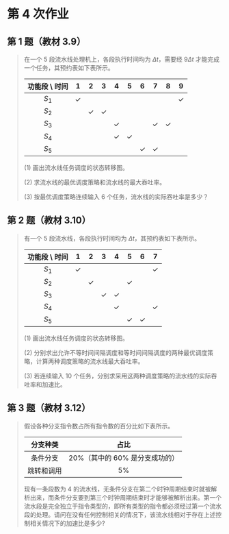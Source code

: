 # 第 4 次作业

## 第 1 题（教材 3.9）

> 在一个 $5$ 段流水线处理机上，各段执行时间均为 $\Delta t$，需要经 $9\Delta t$ 才能完成一个任务，其预约表如下表所示。
>
> |功能段 \ 时间 | $1$ | $2$ | $3$ | $4$ | $5$ | $6$ | $7$ | $8$ | $9$ |
> |:-:|:-:|:-:|:-:|:-:|:-:|:-:|:-:|:-:|:-:|
> | $S_1$ | $\checkmark$  |   |   |   |   |   |   |   | $\checkmark$  |
> | $S_2$ |   | $\checkmark$  | $\checkmark$  |   |   |   |   |   |   |
> | $S_3$ |   |   |   | $\checkmark$  |   |   | $\checkmark$  | $\checkmark$  |   |
> | $S_4$ |   |   |   | $\checkmark$  | $\checkmark$  |   |   |   |   |
> | $S_5$ |   |   |   |   |   | $\checkmark$  | $\checkmark$  |   |   |
>
> (1) 画出流水线任务调度的状态转移图。
>
> (2) 求流水线的最优调度策略和流水线的最大吞吐率。
>
> (3) 按最优调度策略连续输入 $6$ 个任务，流水线的实际吞吐率是多少？

## 第 2 题（教材 3.10）

> 有一个 $5$ 段流水线，各段执行时间均为 $\Delta t$，其预约表如下表所示。
>
> |功能段 \ 时间 | $1$ | $2$ | $3$ | $4$ | $5$ | $6$ | $7$ |
> |:-:|:-:|:-:|:-:|:-:|:-:|:-:|:-:|
> | $S_1$ | $\checkmark$  |   |   |   |   |   | $\checkmark$  |
> | $S_2$ |   | $\checkmark$  |   |   | $\checkmark$  |   |   |
> | $S_3$ |   |   | $\checkmark$  | $\checkmark$  |   |   |   |
> | $S_4$ |   |   |   | $\checkmark$  |   |   | $\checkmark$  |
> | $S_5$ |   |   |   |   | $\checkmark$  | $\checkmark$  |   |
>
> (1) 画出流水线任务调度的状态转移图。
>
> (2) 分别求出允许不等时间间隔调度和等时间间隔调度的两种最优调度策略，计算两种调度策略的流水线最大吞吐率。
>
> (3) 若连续输入 $10$ 个任务，分别求采用这两种调度策略的流水线的实际吞吐率和加速比。

## 第 3 题（教材 3.12）

> 假设各种分支指令数占所有指令数的百分比如下表所示。
>
> | 分支种类 | 占比 |
> | :-: | :-: |
> | 条件分支 | $20\%$（其中的 $60\%$ 是分支成功的） |
> | 跳转和调用 | $5\%$ |
>
> 现有一条段数为 $4$ 的流水线，无条件分支在第二个时钟周期结束时就被解析出来，而条件分支要到第三个时钟周期结束时才能够被解析出来。第一个流水段是完全独立于指令类型的，即所有类型的指令都必须经过第一个流水段的处理。请问在没有任何控制相关的情况下，该流水线相对于存在上述控制相关情况下的加速比是多少?
